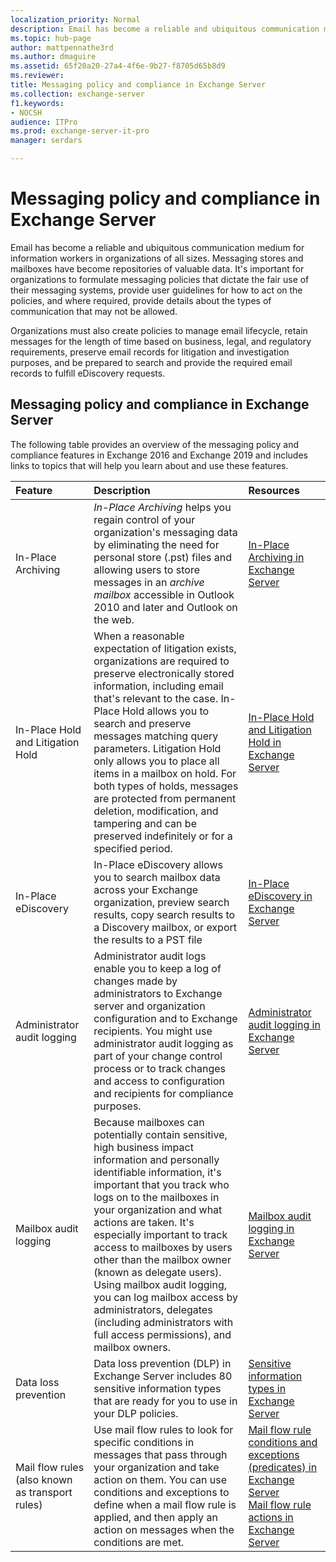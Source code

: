 ```yaml
---
localization_priority: Normal
description: Email has become a reliable and ubiquitous communication medium for information workers in organizations of all sizes. Messaging stores and mailboxes have become repositories of valuable data. It's important for organizations to formulate messaging policies that dictate the fair use of their messaging systems, provide user guidelines for how to act on the policies, and where required, provide details about the types of communication that may not be allowed.
ms.topic: hub-page
author: mattpennathe3rd
ms.author: dmaguire
ms.assetid: 65f20a20-27a4-4f6e-9b27-f8705d65b8d9
ms.reviewer: 
title: Messaging policy and compliance in Exchange Server
ms.collection: exchange-server
f1.keywords:
- NOCSH
audience: ITPro
ms.prod: exchange-server-it-pro
manager: serdars

---
```


# Messaging policy and compliance in Exchange Server

Email has become a reliable and ubiquitous communication medium for information workers in organizations of all sizes. Messaging stores and mailboxes have become repositories of valuable data. It's important for organizations to formulate messaging policies that dictate the fair use of their messaging systems, provide user guidelines for how to act on the policies, and where required, provide details about the types of communication that may not be allowed.

Organizations must also create policies to manage email lifecycle, retain messages for the length of time based on business, legal, and regulatory requirements, preserve email records for litigation and investigation purposes, and be prepared to search and provide the required email records to fulfill eDiscovery requests.

## Messaging policy and compliance in Exchange Server

The following table provides an overview of the messaging policy and compliance features in Exchange 2016 and Exchange 2019 and includes links to topics that will help you learn about and use these features.

|**Feature**|**Description**|**Resources**|
|:-----|:-----|:-----|
|In-Place Archiving| *In-Place Archiving* helps you regain control of your organization's messaging data by eliminating the need for personal store (.pst) files and allowing users to store messages in an *archive mailbox* accessible in Outlook 2010 and later and Outlook on the web.|[In-Place Archiving in Exchange Server](in-place-archiving/in-place-archiving.md)|
|In-Place Hold and Litigation Hold|When a reasonable expectation of litigation exists, organizations are required to preserve electronically stored information, including email that's relevant to the case. In-Place Hold allows you to search and preserve messages matching query parameters. Litigation Hold only allows you to place all items in a mailbox on hold. For both types of holds, messages are protected from permanent deletion, modification, and tampering and can be preserved indefinitely or for a specified period.|[In-Place Hold and Litigation Hold in Exchange Server](holds/holds.md)|
|In-Place eDiscovery|In-Place eDiscovery allows you to search mailbox data across your Exchange organization, preview search results, copy search results to a Discovery mailbox, or export the results to a PST file|[In-Place eDiscovery in Exchange Server](ediscovery/ediscovery.md)|
|Administrator audit logging|Administrator audit logs enable you to keep a log of changes made by administrators to Exchange server and organization configuration and to Exchange recipients. You might use administrator audit logging as part of your change control process or to track changes and access to configuration and recipients for compliance purposes.|[Administrator audit logging in Exchange Server](admin-audit-logging/admin-audit-logging.md)|
|Mailbox audit logging|Because mailboxes can potentially contain sensitive, high business impact information and personally identifiable information, it's important that you track who logs on to the mailboxes in your organization and what actions are taken. It's especially important to track access to mailboxes by users other than the mailbox owner (known as delegate users). Using mailbox audit logging, you can log mailbox access by administrators, delegates (including administrators with full access permissions), and mailbox owners.|[Mailbox audit logging in Exchange Server](mailbox-audit-logging/mailbox-audit-logging.md)|
|Data loss prevention|Data loss prevention (DLP) in Exchange Server includes 80 sensitive information types that are ready for you to use in your DLP policies.|[Sensitive information types in Exchange Server](data-loss-prevention/sensitive-information-types.md)|
|Mail flow rules (also known as transport rules)|Use mail flow rules to look for specific conditions in messages that pass through your organization and take action on them. You can use conditions and exceptions to define when a mail flow rule is applied, and then apply an action on messages when the conditions are met.|[Mail flow rule conditions and exceptions (predicates) in Exchange Server](mail-flow-rules/conditions-and-exceptions.md) <br/> [Mail flow rule actions in Exchange Server](mail-flow-rules/actions.md)|
